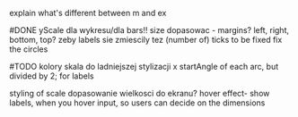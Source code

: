 
explain what's different between m and ex

#DONE
yScale dla wykresu/dla bars!! 
size dopasowac - margins? left, right, bottom, top? zeby labels sie zmiescily tez
(number of) ticks to be fixed
fix the circles

#TODO
kolory 
skala do ladniejszej stylizacji
x startAngle of each arc, but divided by 2; for labels

styling of scale
dopasowanie wielkosci do ekranu?
hover effect- show labels, when you hover
input, so users can decide on the dimensions



